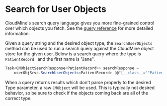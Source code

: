 # Search for User Objects

CloudMine's search query language gives you more fine-grained control over which objects you fetch. See the [query reference](#/rest_api#overview) for more detailed information.

Given a query string and the desired object type, the `SearchUserObjects` method can be used to run a search query against the CloudMine object store for the given user. Below is a search query where the type is `PatientRecord ` and the first name is "Jane".

```csharp
Task<CMObjectSearchResponse<PatientRecord>> searchResponse = 
    userObjSrvc.SearchUserObjects<PatientRecord> (@"[__class__=""PatientRecord"", FirstName=""Jane""]");
```

When a query returns results which don't parse properly to the desired Type parameter, a raw `CMObject` will be used. This is typically not desired behavior, so be sure to check if the objects coming back are all of the correct type.

